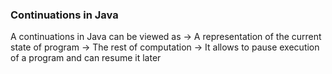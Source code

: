 ### Continuations in Java

A continuations in Java can be viewed as 
 -> A representation of the current state of program
 -> The rest of computation  -> It allows to pause execution of a program and can resume it later

